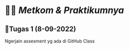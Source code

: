 # 🧑‍💻 ***Metkom & Praktikumnya***
## 📃Tugas 1 (8-09-2022)
Ngerjain assesment yg ada di GitHub Class

